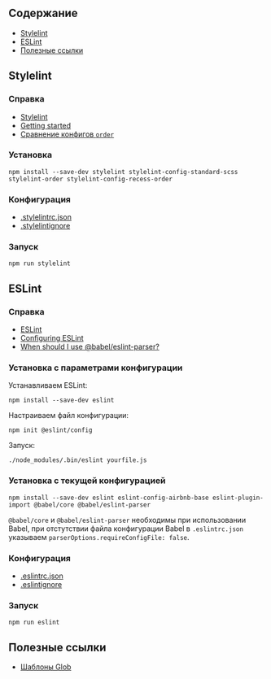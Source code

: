 ## Содержание

* [Stylelint](#Stylelint)
* [ESLint](#ESLint)
* [Полезные ссылки](#Полезные-ссылки)

## Stylelint

### Справка

* [Stylelint](https://www.npmjs.com/package/stylelint)
* [Getting started](https://github.com/stylelint/stylelint/blob/HEAD/docs/user-guide/get-started.md)
* [Сравнение конфигов `order`](https://www.npmtrends.com/stylelint-config-idiomatic-order-vs-stylelint-config-property-sort-order-smacss-vs-stylelint-config-recess-order-vs-stylelint-config-rational-order)

### Установка

`npm install --save-dev stylelint stylelint-config-standard-scss stylelint-order stylelint-config-recess-order`

### Конфигурация

* [.stylelintrc.json](.stylelintrc.json)
* [.stylelintignore](.stylelintignore)

### Запуск

`npm run stylelint`

## ESLint

### Справка

* [ESLint](https://www.npmjs.com/package/eslint)
* [Configuring ESLint](https://eslint.org/docs/user-guide/configuring/)
* [When should I use @babel/eslint-parser?](https://www.npmjs.com/package/@babel/eslint-parser)

### Установка с параметрами конфигурации

Устанавливаем ESLint:

`npm install --save-dev eslint`

Настраиваем файл конфигурации:

`npm init @eslint/config`

Запуск:

`./node_modules/.bin/eslint yourfile.js`

### Установка с текущей конфигурацией

`npm install --save-dev eslint eslint-config-airbnb-base eslint-plugin-import @babel/core @babel/eslint-parser`

`@babel/core` и `@babel/eslint-parser` необходимы при использовании Babel, при отстутствии файла конфигурации Babel
в `.eslintrc.json` указываем `parserOptions.requireConfigFile: false`.

### Конфигурация

* [.eslintrc.json](.eslintrc.json)
* [.eslintignore](.eslintignore)

### Запуск

`npm run eslint`

## Полезные ссылки

* [Шаблоны Glob](https://github.com/isaacs/node-glob#glob-primer)
